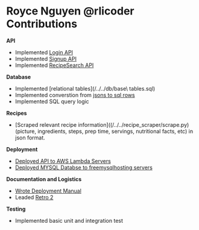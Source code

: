 # Royce Nguyen @rlicoder Contributions

**API**

- Implemented [Login API](./../../../api/deploy/login.js)
- Implemented [Signup API](./../../../api/deploy/signup.js)
- Implemented [RecipeSearch API](./../../../api/deploy/recipe.js)

**Database**

- Implemented [relational tables](/../../db/base\ tables.sql)
- Implemented converstion from [jsons to sql rows](/../../db/dbinit.py)
- Implemented SQL query logic

**Recipes**

- [Scraped relevant recipe information]((/../../recipe_scraper/scrape.py) (picture, ingredients, steps, prep time, servings, nutritional facts, etc) in json format.

**Deployment**

- [Deployed API to AWS Lambda Servers](/../../api/deploy/)
- [Deployed MYSQL Databse to freemysqlhosting servers](/../../db/recipesandingredients.sql)

**Documentation and Logistics**

- [Wrote Deployment Manual](./docs/DEPLOY.md)
- Leaded [Retro 2](../retrospectives/RETRO_02.md)

**Testing**

- Implemented basic unit and integration test
